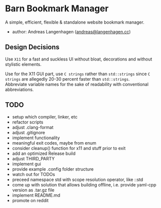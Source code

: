 # Barn Bookmark Manager
A simple, efficient, flexible & standalone website bookmark manager.

- author: Andreas Langenhagen (andreas@langenhagen.cc)


## Design Decisions
Use `X11` for a fast and suckless UI without bloat, decorations and without stylistic elements.  

Use for the X11 GUI part, use `C strings` rather than `std::strings` since `C strings` are allegedly
20-30 percent faster than `std::strings`.  
Abbreviate variable names for the sake of readability with conventional abbreviations.  


## TODO
- setup which compiler, linker, etc
- refactor scripts
- adjust .clang-format
- adjust .gitignore
- implement functionality
- meaningful exit codes, maybe from enum
- consider cleanup() function for x11 and stuff prior to exit
- add an optimized Release build
- adjust THIRD_PARTY
- implement gui
- provide example .config folder structure
- watch out for TODOs
- preceed namespace std with scope resolution operator, like ::std
- come up with solution that allows building offline, i.e. provide yaml-cpp version as .tar.gz file
- implement README.md
- promote on reddit
